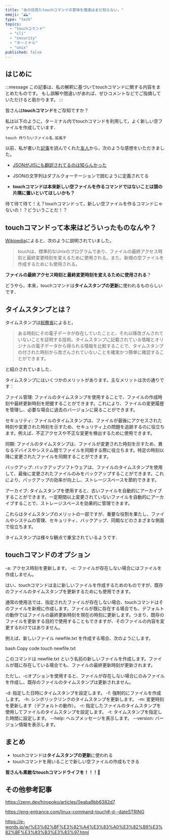 ```yaml
---
title: "あの日見たtouchコマンドの意味を僕達はまだ知らない。"
emoji: "🕰️"
type: "tech"
topics:
  - "touchコマンド"
  - "cli"
  - "security"
  - "ターミナル"
  - "unix"
published: false
---
```


## はじめに

:::message
この記事は、私の解釈に基づいてtouchコマンドに関する内容をまとめたものです。
もし誤解や間違いがあれば、ぜひコメントなどでご指摘していただけると助かります。
:::

皆さんは**touchコマンド**をご存知ですか？

私は以下のように，ターミナル内でtouchコマンドを利用して，よく新しい空ファイルを作成しています．

```
touch 作りたいファイル名.拡張子
```

以前、私が書いた[記事](https://zenn.dev/joho0724/articles/sankaku0724-newcreate8)を読んでくれた[友人](https://qiita.com/UMA821)から，次のような感想をいただきました。

- [JSONがJISにも翻訳されてるのは知らんかった](https://wiki.suikawiki.org/n/JIS%20X%203061$984#section-JSON-%E5%80%A4%E2%80%A8%E6%96%87%E5%AD%97%E5%88%97&gsc.tab=0)
- JSONの文字列はダブルクォーテーションで囲むように定義されてる

- **touchコマンドは本来新しい空ファイルを作るコマンドではないことは頭の片隅に置いといてほしいかも？**

待て待て待て！え？touchコマンドって，新しい空ファイルを作るコマンドじゃないの！？どういうことだ！？

## touchコマンドって本来はどういったものなんや？

[Wikipedia](https://ja.wikipedia.org/wiki/Touch_(UNIX))によると、次のように説明されていました。

> touchは、標準的なUnixのプログラムであり、ファイルの最終アクセス時刻と最終変更時刻を変えるために使用される。また、新規の空ファイルを作成するためにも使用される。

**ファイルの最終アクセス時刻と最終変更時刻を変えるために使用される**？

どうやら，本来，touchコマンドは**タイムスタンプの更新**に使われるものらしいです．

## タイムスタンプとは？

タイムスタンプは[総務省](https://www.soumu.go.jp/main_sosiki/cybersecurity/kokumin/basic/basic_structure_05.html#:~:text=%E3%81%82%E3%82%8B%E6%99%82%E5%88%BB%E3%81%AB%E3%81%9D%E3%81%AE%E9%9B%BB%E5%AD%90,%E3%81%93%E3%81%A8%E3%82%92%E8%A8%BC%E6%98%8E%E3%81%99%E3%82%8B%E6%8A%80%E8%A1%93%E3%80%82)によると，

> ある時刻にその電子データが存在していたことと、それ以降改ざんされていないことを証明する技術。タイムスタンプに記載されている情報とオリジナルの電子データから得られる情報を比較することで、タイムスタンプの付された時刻から改ざんされていないことを確実かつ簡単に確認することができます。

と紹介されていました．



タイムスタンプにはいくつかのメリットがあります。主なメリットは次の通りです：

ファイル管理: ファイルのタイムスタンプを使用することで、ファイルの作成時刻や最終更新時刻を把握することができます。これにより、ファイルの変更履歴を管理し、必要な場合に過去のバージョンに戻ることができます。

セキュリティ: ファイルのタイムスタンプは、ファイルが最後にアクセスされた時刻や変更された時刻を示すため、セキュリティ上の問題を追跡するのに役立ちます。例えば、不正アクセスや不正な変更を検出するために使用できます。

同期: ファイルのタイムスタンプは、ファイルが変更された時刻を示すため、異なるデバイスやシステム間でファイルを同期する際に役立ちます。特定の時刻以降に変更されたファイルを同期することができます。

バックアップ: バックアップソフトウェアは、ファイルのタイムスタンプを使用して、最後に変更されたファイルのみをバックアップすることができます。これにより、バックアップの効率が向上し、ストレージスペースを節約できます。

アーカイブ: タイムスタンプを使用すると、古いファイルを自動的にアーカイブすることができます。一定期間以上変更されていないファイルを自動的にアーカイブすることで、ストレージスペースを効果的に管理できます。

これらはタイムスタンプのメリットの一部ですが、重要な役割を果たし、ファイルやシステムの管理、セキュリティ、バックアップ、同期などのさまざまな側面で役立ちます。


タイムスタンプは様々な観点で重宝されているようです．

## touchコマンドのオプション

-a: アクセス時刻を更新します。
-c: ファイルが存在しない場合にはファイルを作成しません。

はい、touchコマンドは主に新しいファイルを作成するためのものですが、既存のファイルのタイムスタンプを更新するためにも使用できます。

通常の使用法では、指定されたファイルが存在しない場合、touchコマンドはそのファイルを新規に作成します。ファイルが既に存在する場合でも、デフォルトの動作ではファイルの最終更新時刻を現在の時刻に更新します。つまり、既存のファイルを更新する目的で使用することもできますが、そのファイルの内容を変更するわけではありません。

例えば、新しいファイル newfile.txt を作成する場合、次のようにします。

bash
Copy code
touch newfile.txt


このコマンドは newfile.txt という名前の新しいファイルを作成します。ファイルが既に存在している場合でも、ファイルの最終更新時刻が更新されます。

ただし、-cオプションを使用すると、ファイルが存在しない場合にのみファイルを作成し、既存のファイルのタイムスタンプは更新されません。



-d: 指定した日時にタイムスタンプを設定します。
-f: 強制的にファイルを作成します。
-h: シンボリックリンクのタイムスタンプを更新します。
-m: 変更時刻を更新します（デフォルトの動作）。
-r: 指定したファイルのタイムスタンプを使用してファイルのタイムスタンプを設定します。
-t: タイムスタンプを指定した時間に設定します。
--help: ヘルプメッセージを表示します。
--version: バージョン情報を表示します。



## まとめ

- touchコマンドは**タイムスタンプの更新**に使われる
- touchコマンドを用いることで新しい空ファイルの作成もできる


**皆さんも素敵なtouchコマンドライフを！！！🌸**

## その他参考記事

https://zenn.dev/hiropoko/articles/0eaba9bb6382d7

https://eng-entrance.com/linux-command-touch#-d--dateSTRING

https://e-words.jp/w/%E3%82%BF%E3%82%A4%E3%83%A0%E3%82%B9%E3%82%BF%E3%83%B3%E3%83%97.html
